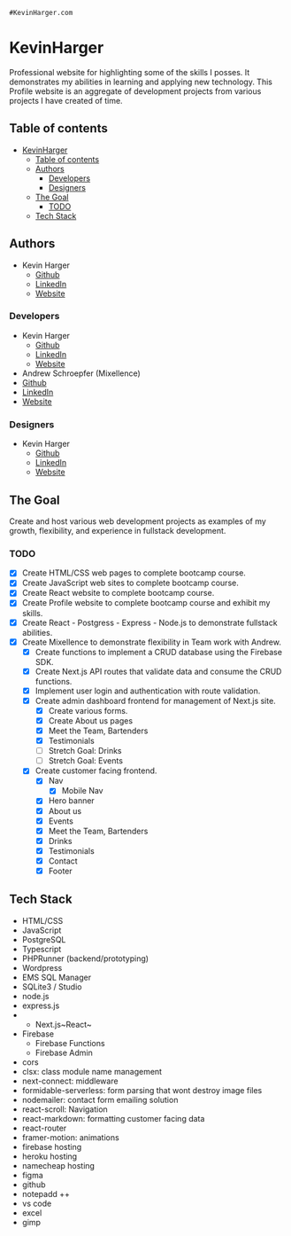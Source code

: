 ```text
#KevinHarger.com

```

# KevinHarger

Professional website for highlighting some of the skills I posses. It demonstrates my abilities in learning and applying new technology.  This Profile website is an aggregate of development projects from various projects I have created of time.

## Table of contents

- [KevinHarger](#kevinharger)
  - [Table of contents](#table-of-contents)
  - [Authors](#authors)
    - [Developers](#developers)
    - [Designers](#designers)
  - [The Goal](#the-goal)
    - [TODO](#todo)
  - [Tech Stack](#tech-stack)

## Authors

- Kevin Harger
  - [Github](https://github.com/kevinh21)
  - [LinkedIn](linkedin.com/in/kevin-h-b4230611)
  - [Website](kevinharger.com)

### Developers

- Kevin Harger
  - [Github](https://github.com/kevinh21)
  - [LinkedIn](linkedin.com/in/kevin-h-b4230611)
  - [Website](kevinharger.com)
- Andrew Schroepfer (Mixellence)
- [Github](https://github.com/SyntheticDesigner)
- [LinkedIn](https://www.linkedin.com/in/andrew-schroepfer/)
- [Website](https://syntheticdesigner.github.io/)

### Designers

- Kevin Harger
  - [Github](https://github.com/kevinh21)
  - [LinkedIn](linkedin.com/in/kevin-h-b4230611)
  - [Website](kevinharger.com)

## The Goal

Create and host various web development projects as examples of my growth, flexibility, and experience in fullstack development.

### TODO

- [x] Create HTML/CSS web pages to complete bootcamp course.
- [x] Create JavaScript web sites to complete bootcamp course.
- [x] Create React website to complete bootcamp course.
- [x] Create Profile website to complete bootcamp course and exhibit my skills.
- [x] Create React - Postgress - Express - Node.js to demonstrate fullstack abilities.
- [x] Create Mixellence to demonstrate flexibility in Team work with Andrew.
  - [x] Create functions to implement a CRUD database using the Firebase SDK.
  - [x] Create Next.js API routes that validate data and consume the CRUD functions.
  - [x] Implement user login and authentication with route validation.
  - [x] Create admin dashboard frontend for management of Next.js site.
    - [x] Create various forms.
    - [x] Create About us pages
    - [x] Meet the Team, Bartenders
    - [x] Testimonials
    - [ ] Stretch Goal: Drinks
    - [ ] Stretch Goal: Events
  - [x] Create customer facing frontend.
    - [x] Nav
      - [x] Mobile Nav
    - [x] Hero banner
    - [x] About us
    - [x] Events
    - [x] Meet the Team, Bartenders
    - [x] Drinks
    - [x] Testimonials
    - [x] Contact
    - [x] Footer

## Tech Stack

- HTML/CSS
- JavaScript
- PostgreSQL
- Typescript
- PHPRunner (backend/prototyping)
- Wordpress
- EMS SQL Manager
- SQLite3 / Studio
- node.js
- express.js
- - Next.js~React~
- Firebase
  - Firebase Functions
  - Firebase Admin
- cors
- clsx: class module name management
- next-connect: middleware
- formidable-serverless: form parsing that wont destroy image files
- nodemailer: contact form emailing solution
- react-scroll: Navigation
- react-markdown: formatting customer facing data
- react-router
- framer-motion: animations
- firebase hosting
- heroku hosting
- namecheap hosting
- figma
- github
- notepadd ++
- vs code
- excel
- gimp
